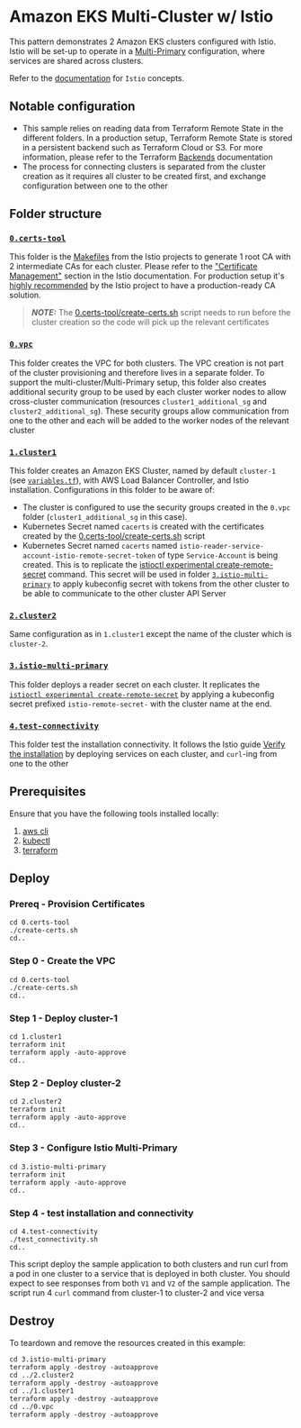 # Amazon EKS Multi-Cluster w/ Istio

This pattern demonstrates 2 Amazon EKS clusters configured with Istio.
Istio will be set-up to operate in a [Multi-Primary](https://istio.io/latest/docs/setup/install/multicluster/multi-primary/) configuration, where services are shared across clusters.

Refer to the [documentation](https://istio.io/latest/docs/concepts/) for `Istio` concepts.

## Notable configuration

* This sample relies on reading data from Terraform Remote State in the different folders. In a production setup, Terraform Remote State is stored in a persistent backend such as Terraform Cloud or S3. For more information, please refer to the Terraform [Backends](https://developer.hashicorp.com/terraform/language/settings/backends/configuration) documentation
* The process for connecting clusters is separated from the cluster creation as it requires all cluster to be created first, and exchange configuration between one to the other

## Folder structure

### [`0.certs-tool`](0.certs-tool/)

This folder is the [Makefiles](https://github.com/istio/istio/tree/master/tools/certs) from the Istio projects to generate 1 root CA with 2 intermediate CAs for each cluster. Please refer to the ["Certificate Management"](https://istio.io/latest/docs/tasks/security/cert-management/) section in the Istio documentation. For production setup it's [highly recommended](https://istio.io/latest/docs/tasks/security/cert-management/plugin-ca-cert/#plug-in-certificates-and-key-into-the-cluster) by the Istio project to have a production-ready CA solution.

> **_NOTE:_**  The [0.certs-tool/create-certs.sh](0.certs-tool/create-certs.sh) script needs to run before the cluster creation so the code will pick up the relevant certificates

### [`0.vpc`](0.vpc/)

This folder creates the VPC for both clusters. The VPC creation is not part of the cluster provisioning and therefore lives in a separate folder.
To support the multi-cluster/Multi-Primary setup, this folder also creates additional security group to be used by each cluster worker nodes to allow cross-cluster communication (resources `cluster1_additional_sg` and `cluster2_additional_sg`). These security groups allow communication from one to the other and each will be added to the worker nodes of the relevant cluster

### [`1.cluster1`](1.cluster1/)

This folder creates an Amazon EKS Cluster, named by default `cluster-1` (see [`variables.tf`](1.cluster1/variables.tf)), with AWS Load Balancer Controller, and Istio installation.
Configurations in this folder to be aware of:

* The cluster is configured to use the security groups created in the `0.vpc` folder (`cluster1_additional_sg` in this case).
* Kubernetes Secret named `cacerts` is created with the certificates created by the [0.certs-tool/create-certs.sh](0.certs-tool/create-certs.sh) script
* Kubernetes Secret named `cacerts` named `istio-reader-service-account-istio-remote-secret-token` of type `Service-Account` is being created. This is to replicate the [istioctl experimental create-remote-secret](https://istio.io/latest/docs/reference/commands/istioctl/#istioctl-experimental-create-remote-secret) command. This secret will be used in folder [`3.istio-multi-primary`](3.istio-multi-primary/) to apply kubeconfig secret with tokens from the other cluster to be able to communicate to the other cluster API Server

### [`2.cluster2`](2.cluster2/)

Same configuration as in `1.cluster1` except the name of the cluster which is `cluster-2`.

### [`3.istio-multi-primary`](3.istio-multi-primary/)

This folder deploys a reader secret on each cluster. It replicates the [`istioctl experimental create-remote-secret`](https://istio.io/latest/docs/reference/commands/istioctl/#istioctl-experimental-create-remote-secret) by applying a kubeconfig secret prefixed `istio-remote-secret-` with the cluster name at the end.

### [`4.test-connectivity`](4.test-connectivity/)

This folder test the installation connectivity. It follows the Istio guide [Verify the installation](https://istio.io/latest/docs/setup/install/multicluster/verify/) by deploying services on each cluster, and `curl`-ing from one to the other

## Prerequisites

Ensure that you have the following tools installed locally:

1. [aws cli](https://docs.aws.amazon.com/cli/latest/userguide/install-cliv2.html)
2. [kubectl](https://Kubernetes.io/docs/tasks/tools/)
3. [terraform](https://learn.hashicorp.com/tutorials/terraform/install-cli)

## Deploy

### Prereq - Provision Certificates

```shell
cd 0.certs-tool
./create-certs.sh
cd..
```

### Step 0 - Create the VPC

```shell
cd 0.certs-tool
./create-certs.sh
cd..
```

### Step 1 - Deploy cluster-1

```shell
cd 1.cluster1
terraform init
terraform apply -auto-approve
cd..
```

### Step 2 - Deploy cluster-2

```shell
cd 2.cluster2
terraform init
terraform apply -auto-approve
cd..
```

### Step 3 - Configure Istio Multi-Primary

```shell
cd 3.istio-multi-primary
terraform init
terraform apply -auto-approve
cd..
```

### Step 4 - test installation and connectivity

```shell
cd 4.test-connectivity
./test_connectivity.sh
cd..
```

This script deploy the sample application to both clusters and run curl from a pod in one cluster to a service that is deployed in both cluster. You should expect to see responses from both `V1` and `V2` of the sample application.
The script run 4 `curl` command from cluster-1 to cluster-2 and vice versa

## Destroy

To teardown and remove the resources created in this example:

```shell
cd 3.istio-multi-primary
terraform apply -destroy -autoapprove
cd ../2.cluster2
terraform apply -destroy -autoapprove
cd ../1.cluster1
terraform apply -destroy -autoapprove
cd ../0.vpc
terraform apply -destroy -autoapprove
```
